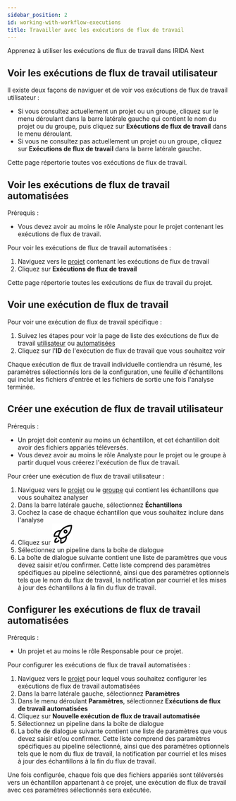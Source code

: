 ```yaml
---
sidebar_position: 2
id: working-with-workflow-executions
title: Travailler avec les exécutions de flux de travail
---
```


Apprenez à utiliser les exécutions de flux de travail dans IRIDA Next

## Voir les exécutions de flux de travail utilisateur

Il existe deux façons de naviguer et de voir vos exécutions de flux de travail utilisateur :

- Si vous consultez actuellement un projet ou un groupe, cliquez sur le menu déroulant dans la barre latérale gauche qui contient le nom du projet ou du groupe, puis cliquez sur **Exécutions de flux de travail** dans le menu déroulant.
- Si vous ne consultez pas actuellement un projet ou un groupe, cliquez sur **Exécutions de flux de travail** dans la barre latérale gauche.

Cette page répertorie toutes vos exécutions de flux de travail.

## Voir les exécutions de flux de travail automatisées

Prérequis :

- Vous devez avoir au moins le rôle Analyste pour le projet contenant les exécutions de flux de travail.

Pour voir les exécutions de flux de travail automatisées :

1. Naviguez vers le [projet](../project/projects/manage-projects#view-projects-you-have-access-to) contenant les exécutions de flux de travail
2. Cliquez sur **Exécutions de flux de travail**

Cette page répertorie toutes les exécutions de flux de travail du projet.

## Voir une exécution de flux de travail

Pour voir une exécution de flux de travail spécifique :

1. Suivez les étapes pour voir la page de liste des exécutions de flux de travail [utilisateur](../analysis/working-with-workflow-executions#view-user-workflow-executions) ou [automatisées](../analysis/working-with-workflow-executions#view-automated-workflow-executions)
2. Cliquez sur l'**ID** de l'exécution de flux de travail que vous souhaitez voir

Chaque exécution de flux de travail individuelle contiendra un résumé, les paramètres sélectionnés lors de la configuration, une feuille d'échantillons qui inclut les fichiers d'entrée et les fichiers de sortie une fois l'analyse terminée.

## Créer une exécution de flux de travail utilisateur

Prérequis :

- Un projet doit contenir au moins un échantillon, et cet échantillon doit avoir des fichiers appariés téléversés.
- Vous devez avoir au moins le rôle Analyste pour le projet ou le groupe à partir duquel vous créerez l'exécution de flux de travail.

Pour créer une exécution de flux de travail utilisateur :

1. Naviguez vers le [projet](../project/projects/manage-projects#view-projects-you-have-access-to) ou le [groupe](../organization/groups/manage#view-groups) qui contient les échantillons que vous souhaitez analyser
2. Dans la barre latérale gauche, sélectionnez **Échantillons**
3. Cochez la case de chaque échantillon que vous souhaitez inclure dans l'analyse
4. Cliquez sur ![workflow_execution_btn](./assets/rocket_launch.svg)
5. Sélectionnez un pipeline dans la boîte de dialogue
6. La boîte de dialogue suivante contient une liste de paramètres que vous devez saisir et/ou confirmer. Cette liste comprend des paramètres spécifiques au pipeline sélectionné, ainsi que des paramètres optionnels tels que le nom du flux de travail, la notification par courriel et les mises à jour des échantillons à la fin du flux de travail.

## Configurer les exécutions de flux de travail automatisées

Prérequis :

- Un projet et au moins le rôle Responsable pour ce projet.

Pour configurer les exécutions de flux de travail automatisées :

1. Naviguez vers le [projet](../project/projects/manage-projects#view-projects-you-have-access-to) pour lequel vous souhaitez configurer les exécutions de flux de travail automatisées
2. Dans la barre latérale gauche, sélectionnez **Paramètres**
3. Dans le menu déroulant **Paramètres**, sélectionnez **Exécutions de flux de travail automatisées**
4. Cliquez sur **Nouvelle exécution de flux de travail automatisée**
5. Sélectionnez un pipeline dans la boîte de dialogue
6. La boîte de dialogue suivante contient une liste de paramètres que vous devez saisir et/ou confirmer. Cette liste comprend des paramètres spécifiques au pipeline sélectionné, ainsi que des paramètres optionnels tels que le nom du flux de travail, la notification par courriel et les mises à jour des échantillons à la fin du flux de travail.

Une fois configurée, chaque fois que des fichiers appariés sont téléversés vers un échantillon appartenant à ce projet, une exécution de flux de travail avec ces paramètres sélectionnés sera exécutée.
